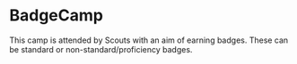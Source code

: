 # BadgeCamp

This camp is attended by Scouts with an aim of earning badges. These can be standard or non-standard/proficiency badges.